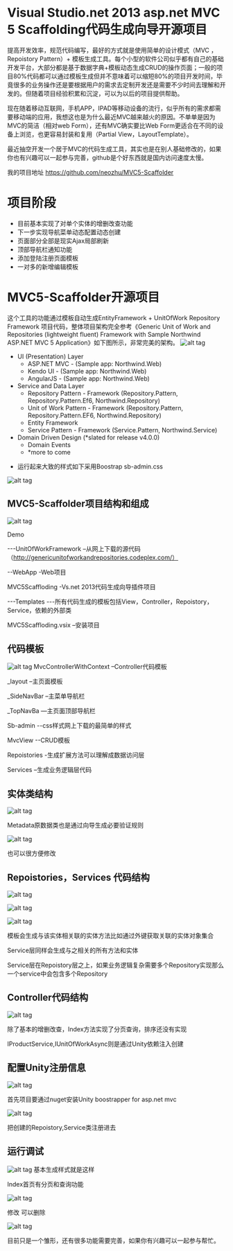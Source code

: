 Visual Studio.net 2013 asp.net MVC 5 Scaffolding代码生成向导开源项目
==========================================================================
提高开发效率，规范代码编写，最好的方式就是使用简单的设计模式（MVC ， Repoistory Pattern）+ 模板生成工具。每个小型的软件公司似乎都有自己的基础开发平台，大部分都是基于数据字典+模板动态生成CRUD的操作页面；一般的项目80%代码都可以通过模板生成但并不意味着可以缩短80%的项目开发时间，毕竟很多的业务操作还是要根据用户的需求去定制开发还是需要不少时间去理解和开发的。但随着项目经验积累和沉淀，可以为以后的项目提供帮助。

现在随着移动互联网，手机APP，IPAD等移动设备的流行，似乎所有的需求都需要移动端的应用，我想这也是为什么最近MVC越来越火的原因。不单单是因为MVC的简洁（相对web Form），还有MVC确实要比Web Form更适合在不同的设备上浏览，也更容易封装和复用（Partial View，LayoutTemplate）。

 

最近抽空开发一个居于MVC的代码生成工具，其实也是在别人基础修改的，如果你也有兴趣可以一起参与完善，github是个好东西就是国内访问速度太慢。

我的项目地址 https://github.com/neozhu/MVC5-Scaffolder

 

项目阶段
=========
+ 目前基本实现了对单个实体的增删改查功能
+ 下一步实现导航菜单动态配置动态创建
+ 页面部分全部是现实Ajax局部刷新
+ 顶部导航栏通知功能
+ 添加登陆注册页面模板
+ 一对多的新增编辑模板

MVC5-Scaffolder开源项目
===========================
这个工具的功能通过模板自动生成EntityFramework + UnitOfWork Repository Framework 项目代码，整体项目架构完全参考《Generic Unit of Work and Repositories (lightweight fluent) Framework with Sample Northwind ASP.NET MVC 5 Application》如下图所示，非常完美的架构。
![alt tag](http://images.cnitblog.com/blog/5997/201502/151429375739735.png)


 

* UI (Presentation) Layer
    - ASP.NET MVC - (Sample app: Northwind.Web)
    - Kendo UI - (Sample app: Northwind.Web)
    - AngularJS - (Sample app: Northwind.Web)
* Service and Data Layer
    - Repository Pattern - Framework (Repository.Pattern, Repository.Pattern.Ef6, Northwind.Repository)
    - Unit of Work Pattern - Framework (Repository.Pattern, Repository.Pattern.EF6, Northwind.Repository)
    - Entity Framework
    - Service Pattern - Framework (Service.Pattern, Northwind.Service)
* Domain Driven Design (*slated for release v4.0.0)
    - Domain Events
    - *more to come
    
+ 运行起来大致的样式如下采用Boostrap sb-admin.css

![alt tag](http://images.cnitblog.com/blog/5997/201502/151429415262061.png)

 

MVC5-Scaffolder项目结构和组成
-------------------------------------
![alt tag](http://images.cnitblog.com/blog/5997/201502/151429421679932.png)

Demo

---UnitOfWorkFramework –从网上下载的源代码（http://genericunitofworkandrepositories.codeplex.com/）

--WebApp -Web项目

MVC5Scaffloding -Vs.net 2013代码生成向导插件项目

---Templates ---所有代码生成的模板包括View，Controller，Repoistory，Service，依赖的外部类

 

MVC5Scaffloding.vsix –安装项目

 

代码模板
--------
![alt tag](http://images.cnitblog.com/blog/5997/201502/151429430897017.png)
MvcControllerWithContext –Controller代码模板

_layout –主页面模板

_SideNavBar –主菜单导航栏

_TopNavBa —主页面顶部导航栏

Sb-admin --css样式网上下载的最简单的样式

MvcView --CRUD模板

Repoistories -生成扩展方法可以理解成数据访问层

Services –生成业务逻辑层代码

 

实体类结构
------------
![alt tag](http://images.cnitblog.com/blog/5997/201502/151429436364918.png)

Metadata原数据类也是通过向导生成必要验证规则

![alt tag](http://images.cnitblog.com/blog/5997/201502/151429454798088.png)


也可以很方便修改

 

 

Repoistories，Services 代码结构
------------------------------------------
![alt tag](http://images.cnitblog.com/blog/5997/201502/151429461043731.png)

![alt tag](http://images.cnitblog.com/blog/5997/201502/151429466367401.png)

![alt tag](http://images.cnitblog.com/blog/5997/201502/151429475267028.png)


模板会生成与该实体相关联的实体方法比如通过外键获取关联的实体对象集合

Service层同样会生成与之相关的所有方法和实体
 
Service层在Repoistory层之上，如果业务逻辑复杂需要多个Repository实现那么一个service中会包含多个Repository

 

Controller代码结构
-------------------------------------
![alt tag](http://images.cnitblog.com/blog/5997/201502/151429486514584.png)
 

除了基本的增删改查，Index方法实现了分页查询，排序还没有实现

IProductService,IUnitOfWorkAsync则是通过Unity依赖注入创建

 

配置Unity注册信息
-------------------------------------
![alt tag](http://images.cnitblog.com/blog/5997/201502/151429501511326.png)

首先项目要通过nuget安装Unity boostrapper for asp.net mvc

![alt tag](http://images.cnitblog.com/blog/5997/201502/151429544177323.png)

把创建的Repoistory,Service类注册进去

 

运行调试
------------------------------
![alt tag](http://images.cnitblog.com/blog/5997/201502/151429551209708.png)
基本生成样式就是这样

Index首页有分页和查询功能

![alt tag](http://images.cnitblog.com/blog/5997/201502/151429556989364.png)

修改 可以删除

![alt tag](http://images.cnitblog.com/blog/5997/201502/151429567459178.png)

 

目前只是一个雏形，还有很多功能需要完善，如果你有兴趣可以一起参与帮忙。
